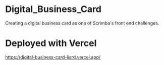 # Digital_Business_Card
 Creating a digital business card as one of Scrimba's front end challenges.

 # Deployed with Vercel
 https://digital-business-card-liard.vercel.app/
